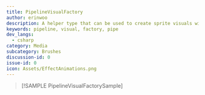 ```yaml
---
title: PipelineVisualFactory
author: erinwoo  
description: A helper type that can be used to create sprite visuals with custom Win2D/Composition effects chains and attach them to UI elements. It can create the same visual brushes as the PipelineBrush type, but it can attach them directly on the underlying Visual instance backing a UI element. This can make the XAML code less verbose and more efficient, as there is no need to insert additional elements just so that a brush can be applied to them.
keywords: pipeline, visual, factory, pipe
dev_langs:
  - csharp
category: Media
subcategory: Brushes
discussion-id: 0
issue-id: 0
icon: Assets/EffectAnimations.png
---
```


> [!SAMPLE PipelineVisualFactorySample]

